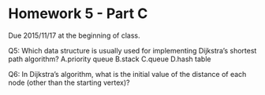 Homework 5 - Part C
===================
Due 2015/11/17 at the beginning of class.

Q5: Which data structure is usually used for implementing Dijkstra’s shortest path algorithm?
    A.priority queue
    B.stack
    C.queue
    D.hash table


Q6: In Dijkstra’s algorithm, what is the initial value of the distance of each node (other than the starting vertex)?